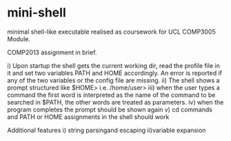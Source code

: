 mini-shell
==========

minimal shell-like executable realised as coursework for UCL COMP3005 Module.


COMP2013 assignment in brief.

i) Upon startup the shell gets the current working dir, read the profile file in it and set two variables PATH and HOME accordingly. An error is reported if any of the two variables or the config file are missing.
ii) The shell shows a prompt structured like $HOME> i.e. /home/user>
iii) when the user types a command the first word is interpreted as the name of the command to be searched in $PATH, the other words are treated as parameters.
iv) when the program completes the prompt should be shown again
v) cd commands and PATH or HOME assignments in the shell should work

Additional features
i) string parsingand escaping
ii)variable expansion